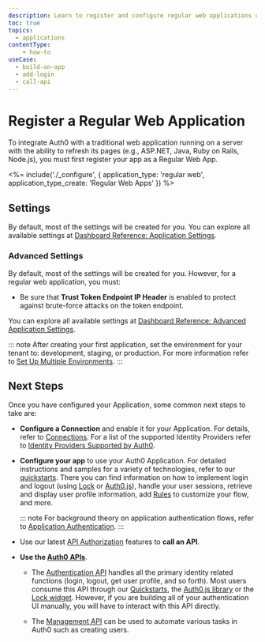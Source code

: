 ```yaml
---
description: Learn to register and configure regular web applications using the Auth0 Dashboard.
toc: true
topics:
  - applications
contentType: 
    - how-to
useCase:
  - build-an-app
  - add-login
  - call-api
---
```

# Register a Regular Web Application

To integrate Auth0 with a traditional web application running on a server with the ability to refresh its pages (e.g., ASP.NET, Java, Ruby on Rails, Node.js), you must first register your app as a Regular Web App.

<%= include('./_configure', { application_type: 'regular web', application_type_create: 'Regular Web Apps' }) %>

## Settings

By default, most of the settings will be created for you. You can explore all available settings at [Dashboard Reference: Application Settings](/dashboard/reference/settings-application). 

### Advanced Settings

By default, most of the settings will be created for you. However, for a regular web application, you must:

- Be sure that **Trust Token Endpoint IP Header** is enabled to protect against brute-force attacks on the token endpoint.

You can explore all available settings at [Dashboard Reference: Advanced Application Settings](/dashboard/reference/settings-application#advanced-settings). 

::: note
After creating your first application, set the environment for your tenant to: development, staging, or production. For more information refer to [Set Up Multiple Environments](/dev-lifecycle/setting-up-env#set-the-environment).
:::

## Next Steps

Once you have configured your Application, some common next steps to take are:

- **Configure a Connection** and enable it for your Application. For details, refer to [Connections](/connections). For a list of the supported Identity Providers refer to [Identity Providers Supported by Auth0](/identityproviders).

- **Configure your app** to use your Auth0 Application. For detailed instructions and samples for a variety of technologies, refer to our [quickstarts](/quickstarts). There you can find information on how to implement login and logout (using [Lock](/libraries/lock) or [Auth0.js](/libraries/auth0js)), handle your user sessions, retrieve and display user profile information, add [Rules](/rules) to customize your flow, and more.

  ::: note
  For background theory on application authentication flows, refer to [Application Authentication](/application-auth).
  :::

- Use our latest [API Authorization](/api-auth) features to **call an API**.

- **Use the [Auth0 APIs](/api/info)**.

  - The [Authentication API](/api/authentication) handles all the primary identity related functions (login, logout, get user profile, and so forth). Most users consume this API through our [Quickstarts](/quickstarts), the [Auth0.js library](/libraries/auth0js) or the [Lock widget](/libraries/lock). However, if you are building all of your authentication UI manually, you will have to interact with this API directly.

  - The [Management API](/api/management/v2) can be used to automate various tasks in Auth0 such as creating users.
